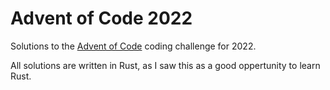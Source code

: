 # Advent of Code 2022

Solutions to the [Advent of Code](https://adventofcode.com/2022) coding challenge for 2022.

All solutions are written in Rust, as I saw this as a good oppertunity to learn Rust.
